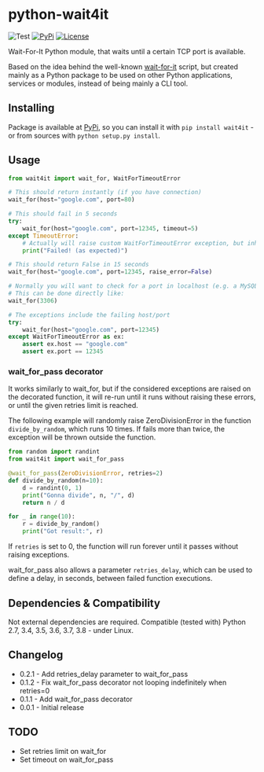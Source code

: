 # python-wait4it

![Test](https://github.com/David-Lor/python-wait4it/workflows/Test/badge.svg)
[![PyPi](https://img.shields.io/badge/PyPi-wait4it-blue)](https://pypi.org/project/wait4it/)
[![License](https://img.shields.io/github/license/David-Lor/python-wait4it)](https://github.com/David-Lor/python-wait4it/blob/master/LICENSE.md)

Wait-For-It Python module, that waits until a certain TCP port is available.

Based on the idea behind the well-known [wait-for-it](https://github.com/vishnubob/wait-for-it) script, 
but created mainly as a Python package to be used on other Python applications, services or modules, 
instead of being mainly a CLI tool.

## Installing

Package is available at [PyPi](https://pypi.org/project/wait4it), so you can install it with `pip install wait4it` - 
or from sources with `python setup.py install`.

## Usage

```python
from wait4it import wait_for, WaitForTimeoutError

# This should return instantly (if you have connection)
wait_for(host="google.com", port=80)

# This should fail in 5 seconds
try:
    wait_for(host="google.com", port=12345, timeout=5)
except TimeoutError:
    # Actually will raise custom WaitForTimeoutError exception, but inherits from TimeoutError (except on Python2)
    print("Failed! (as expected)")

# This should return False in 15 seconds
wait_for(host="google.com", port=12345, raise_error=False)

# Normally you will want to check for a port in localhost (e.g. a MySQL/MariaDB database).
# This can be done directly like:
wait_for(3306)

# The exceptions include the failing host/port
try:
    wait_for(host="google.com", port=12345)
except WaitForTimeoutError as ex:
    assert ex.host == "google.com"
    assert ex.port == 12345
```

### wait_for_pass decorator

It works similarly to wait_for, but if the considered exceptions are raised on the decorated function, it will re-run
until it runs without raising these errors, or until the given retries limit is reached.

The following example will randomly raise ZeroDivisionError in the function `divide_by_random`, which runs 10 times.
If fails more than twice, the exception will be thrown outside the function.

```python
from random import randint
from wait4it import wait_for_pass

@wait_for_pass(ZeroDivisionError, retries=2)
def divide_by_random(n=10):
    d = randint(0, 1)
    print("Gonna divide", n, "/", d)
    return n / d

for _ in range(10):
    r = divide_by_random()
    print("Got result:", r)
```

If `retries` is set to 0, the function will run forever until it passes without raising exceptions.

wait_for_pass also allows a parameter `retries_delay`, which can be used to define a delay, in seconds, between failed function executions.

## Dependencies & Compatibility

Not external dependencies are required. Compatible (tested with) Python 2.7, 3.4, 3.5, 3.6, 3.7, 3.8 - under Linux.

## Changelog

- 0.2.1 - Add retries_delay parameter to wait_for_pass
- 0.1.2 - Fix wait_for_pass decorator not looping indefinitely when retries=0
- 0.1.1 - Add wait_for_pass decorator
- 0.0.1 - Initial release

## TODO

- Set retries limit on wait_for
- Set timeout on wait_for_pass
